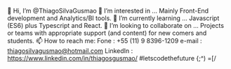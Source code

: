 👋 Hi, I’m @ThiagoSilvaGusmao
👀 I’m interested in ... Mainly Front-End development and Analytics/BI tools.
🌱 I’m currently learning ... Javascript (ES6) plus Typescript and React.
💞️ I’m looking to collaborate on ... Projects or teams with appropriate support (and content) for new comers and students.
📫 How to reach me: Fone : +55 (11) 9 8396-1209 e-mail : thiagosilvagusmao@hotmail.com LinkedIn : https://www.linkedin.com/in/thiagosgusmao/
#letscodethefuture {;^) =[/
